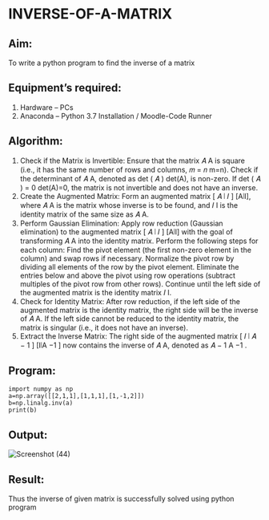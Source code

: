 # INVERSE-OF-A-MATRIX
## Aim:
To write a python program to find the inverse of a matrix
## Equipment’s required:
1. 	Hardware – PCs
2. 	Anaconda – Python 3.7 Installation / Moodle-Code Runner
## Algorithm:
1. Check if the Matrix is Invertible:
Ensure that the matrix 
𝐴
A is square (i.e., it has the same number of rows and columns, 
𝑚
=
𝑛
m=n).
Check if the determinant of 
𝐴
A, denoted as 
det
(
𝐴
)
det(A), is non-zero. If 
det
(
𝐴
)
=
0
det(A)=0, the matrix is not invertible and does not have an inverse.
2. Create the Augmented Matrix:
Form an augmented matrix 
[
𝐴
∣
𝐼
]
[A∣I], where 
𝐴
A is the matrix whose inverse is to be found, and 
𝐼
I is the identity matrix of the same size as 
𝐴
A.
3. Perform Gaussian Elimination:
Apply row reduction (Gaussian elimination) to the augmented matrix 
[
𝐴
∣
𝐼
]
[A∣I] with the goal of transforming 
𝐴
A into the identity matrix.
Perform the following steps for each column:
Find the pivot element (the first non-zero element in the column) and swap rows if necessary.
Normalize the pivot row by dividing all elements of the row by the pivot element.
Eliminate the entries below and above the pivot using row operations (subtract multiples of the pivot row from other rows).
Continue until the left side of the augmented matrix is the identity matrix 
𝐼
I.
4. Check for Identity Matrix:
After row reduction, if the left side of the augmented matrix is the identity matrix, the right side will be the inverse of 
𝐴
A.
If the left side cannot be reduced to the identity matrix, the matrix is singular (i.e., it does not have an inverse).
5. Extract the Inverse Matrix:
The right side of the augmented matrix 
[
𝐼
∣
𝐴
−
1
]
[I∣A 
−1
 ] now contains the inverse of 
𝐴
A, denoted as 
𝐴
−
1
A 
−1
 .


## Program:
```
import numpy as np
a=np.array([[2,1,1],[1,1,1],[1,-1,2]])
b=np.linalg.inv(a)
print(b)
```

## Output:
![Screenshot (44)](https://github.com/user-attachments/assets/9ede6325-3c1e-4f67-bc30-40430287de64)



## Result:
Thus the inverse of given matrix is successfully solved using python program

